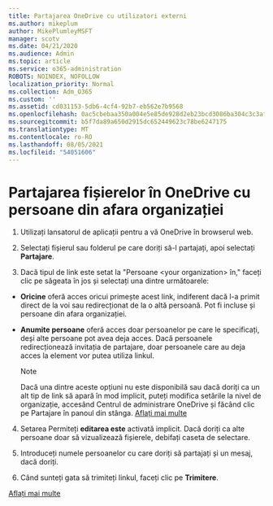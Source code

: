 ```yaml
---
title: Partajarea OneDrive cu utilizatori externi
ms.author: mikeplum
author: MikePlumleyMSFT
manager: scotv
ms.date: 04/21/2020
ms.audience: Admin
ms.topic: article
ms.service: o365-administration
ROBOTS: NOINDEX, NOFOLLOW
localization_priority: Normal
ms.collection: Adm_O365
ms.custom: ''
ms.assetid: cd031153-5db6-4cf4-92b7-eb562e7b9568
ms.openlocfilehash: 0ac5cbebaa350a004e5e85de928d2eb23bcd3086ba304c3c3afdfa9c13e42188
ms.sourcegitcommit: b5f7da89a650d2915dc652449623c78be6247175
ms.translationtype: MT
ms.contentlocale: ro-RO
ms.lasthandoff: 08/05/2021
ms.locfileid: "54051606"
---
```

# <a name="share-files-in-onedrive-with-people-outside-your-organization"></a>Partajarea fișierelor în OneDrive cu persoane din afara organizației

1. Utilizați lansatorul de aplicații pentru a vă OneDrive în browserul web. 
    
2. Selectați fișierul sau folderul pe care doriți să-l partajați, apoi selectați **Partajare**. 
    
3. Dacă tipul de link este setat la "Persoane \<your organization\> în," faceți clic pe săgeata în jos și selectați una dintre următoarele: 
    
  - **Oricine** oferă acces oricui primește acest link, indiferent dacă l-a primit direct de la voi sau redirecționat de la o altă persoană. Pot fi incluse și persoane din afara organizației. 
    
  - **Anumite persoane** oferă acces doar persoanelor pe care le specificați, deși alte persoane pot avea deja acces. Dacă persoanele redirecționează invitația de partajare, doar persoanele care au deja acces la element vor putea utiliza linkul. 
    
    > [!NOTE]
    > Dacă una dintre aceste opțiuni nu este disponibilă sau dacă doriți ca un alt tip de link să apară în mod implicit, puteți modifica setările la nivel de organizație, accesând Centrul de administrare OneDrive și făcând clic pe Partajare în panoul din stânga.  [Aflați mai multe](https://go.microsoft.com/fwlink/?linkid=871961)
  
4. Setarea Permiteți **editarea este** activată implicit. Dacă doriți ca alte persoane doar să vizualizează fișierele, debifați caseta de selectare. 
    
5. Introduceți numele persoanelor cu care doriți să partajați și un mesaj, dacă doriți.
    
6. Când sunteți gata să trimiteți linkul, faceți clic pe **Trimitere**. 
    
[Aflați mai multe](https://go.microsoft.com/fwlink/?linkid=871861)
  

